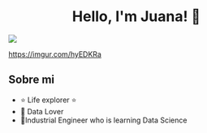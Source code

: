 <div align="center">
<h1 align="center">Hello, I'm <a >Juana!</a> 👋</h1>
</div>



<img src="https://imgur.com/hyEDKRa">

https://imgur.com/hyEDKRa



## Sobre mi

- ⭐ Life explorer ⭐ 
- 📲 Data Lover
- 🌱Industrial Engineer who is learning Data Science 
<br>

